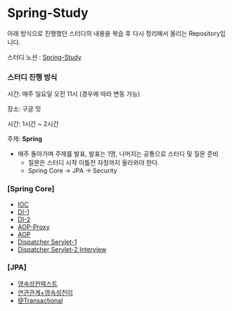 # Spring-Study
아래 방식으로 진행했던 스터디의 내용을 복습 후 다시 정리해서 올리는 Repository입니다.

스터디 노션 : [Spring-Study](https://junu-park.notion.site/ecbe3a4dd30d4eeba5a789c9332477d2?v=df09b88b6d6249eb85ec33d5ee9fe5f0&pvs=4)

### 스터디 진행 방식

시간: 매주 일요일 오전 11시 (경우에 따라 변동 가능)

장소: 구글 밋

시간: 1시간 ~ 2시간

주제: **Spring**

- 매주 돌아가며 주제를 발표, 발표는 1명, 나머지는 공통으로 스터디 및 질문 준비
    - 질문은 스터디 시작 이틀전 자정까지 올라와야 한다.
    - Spring Core -> JPA -> Security

### [Spring Core]
- [IOC](https://github.com/jinjoo-lab/Spring-Study/blob/main/Core/IOC.md)
- [DI-1](https://github.com/jinjoo-lab/Spring-Study/blob/main/Core/DI_1.md)
- [DI-2](https://github.com/jinjoo-lab/Spring-Study/blob/main/Core/DI_2.md)
- [AOP-Proxy](https://github.com/jinjoo-lab/Spring-Study/blob/main/Core/AOP_Proxy.md)
- [AOP](https://github.com/jinjoo-lab/Spring-Study/blob/main/Core/AOP.md)
- [Dispatcher Servlet-1](https://github.com/jinjoo-lab/Spring-Study/blob/main/Core/DispatcherServlet_1.md)
- [Dispatcher Servlet-2 Interview](https://github.com/jinjoo-lab/Spring-Study/blob/main/Core/DispatcherServlet_2.md)

### [JPA]
- [영속성컨텍스트](https://github.com/jinjoo-lab/Spring-Study/blob/main/JPA/PersistenceContext.md)
- [연관관계+영속성전이](https://github.com/jinjoo-lab/Spring-Study/blob/main/JPA/Relation_Cascade.md)
- [@Transactional](https://github.com/jinjoo-lab/Spring-Study/blob/main/JPA/%40Transactional.md)
